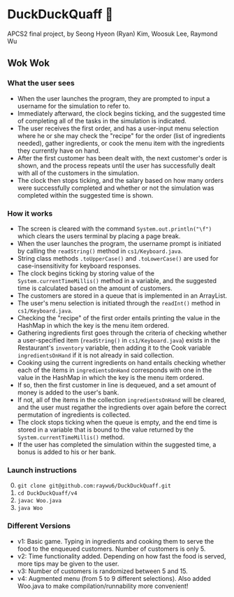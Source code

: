 # DuckDuckQuaff :duck:
APCS2 final project, by Seong Hyeon (Ryan) Kim, Woosuk Lee, Raymond Wu

## Wok Wok
### What the user sees
* When the user launches the program, they are prompted to input a username for the simulation to refer to. 
* Immediately afterward, the clock begins ticking, and the suggested time of completing all of the tasks in the simulation is indicated. 
* The user receives the first order, and has a user-input menu selection where he or she may check the "recipe" for the order (list of ingredients needed), gather ingredients, or cook the menu item with the ingredients they currently have on hand. 
* After the first customer has been dealt with, the next customer's order is shown, and the process repeats until the user has successfully dealt with all of the customers in the simulation. 
* The clock then stops ticking, and the salary based on how many orders were successfully completed and whether or not the simulation was completed within the suggested time is shown.

### How it works
* The screen is cleared with the command `System.out.println("\f")` which clears the users terminal by placing a page break.
* When the user launches the program, the username prompt is initiated by calling the `readString()` method in `cs1/Keyboard.java`.
* String class methods `.toUpperCase()` and `.toLowerCase()` are used for case-insensitivity for keyboard responses.
* The clock begins ticking by storing value of the `System.currentTimeMillis()` method in a variable, and the suggested time is calculated based on the amount of customers. 
* The customers are stored in a queue that is implemented in an ArrayList. 
* The user's menu selection is initiated through the `readInt()` method in `cs1/Keyboard.java`. 
* Checking the "recipe" of the first order entails printing the value in the HashMap in which the key is the menu item ordered.
* Gathering ingredients first goes through the criteria of checking whether a user-specified item (`readString()` in `cs1/Keyboard.java`) exists in the Restaurant's `inventory` variable, then adding it to the Cook variable `ingredientsOnHand` if it is not already in said collection. 
* Cooking using the current ingredients on hand entails checking whether each of the items in `ingredientsOnHand` corresponds with one in the value in the HashMap in which the key is the menu item ordered. 
* If so, then the first customer in line is dequeued, and a set amount of money is added to the user's bank. 
* If not, all of the items in the collection `ingredientsOnHand` will be cleared, and the user must regather the ingredients over again before the correct permutation of ingredients is collected. 
* The clock stops ticking when the queue is empty, and the end time is stored in a variable that is bound to the value returned by the `System.currentTimeMillis()` method. 
* If the user has  completed the simulation within the suggested time, a bonus is added to his or her bank. 

### Launch instructions
0. `git clone git@github.com:raywu6/DuckDuckQuaff.git`
1. `cd DuckDuckQuaff/v4`
2. `javac Woo.java`
3. `java Woo`

### Different Versions
* v1: Basic game. Typing in ingredients and cooking them to serve the food to the enqueued customers. Number of customers is only 5.
* v2: Time functionality added. Depending on how fast the food is served, more tips may be given to the user.
* v3: Number of customers is randomized between 5 and 15.
* v4: Augmented menu (from 5 to 9 different selections). Also added Woo.java to make compilation/runnability more convenient!
